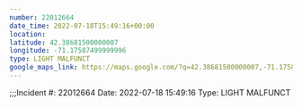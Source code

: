 ```yaml
---
number: 22012664
date_time: 2022-07-18T15:49:16+00:00
location: 
latitude: 42.38681500000007
longitude: -71.17587499999996
type: LIGHT MALFUNCT
google_maps_link: https://maps.google.com/?q=42.38681500000007,-71.17587499999996
---
```


;;;Incident #: 22012664  Date: 2022-07-18 15:49:16   Type: LIGHT MALFUNCT
